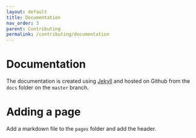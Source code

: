 ```yaml
---
layout: default
title: Documentation
nav_order: 3
parent: Contributing
permalink: /contributing/documentation
---
```


# Documentation
The documentation is created using [Jekyll](https://jekyllrb.com) and hosted on Github from the `docs` folder on the `master` branch.

# Adding a page
Add a markdown file to the `pages` folder and add the header.